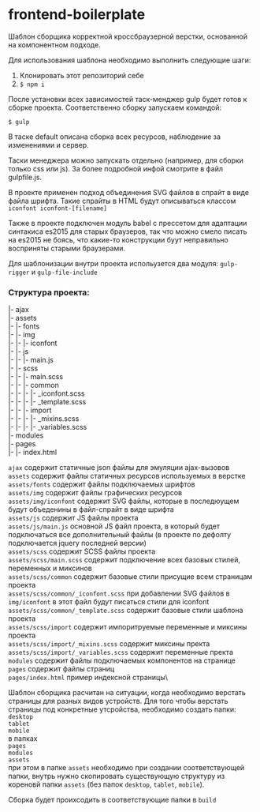 # frontend-boilerplate
Шаблон сборщика корректной кроссбраузерной верстки, основанной на компонентном подходе.

Для использования шаблона необходимо выполнить следующие шаги:

1. Клонировать этот репозиторий себе
2. ```$ npm i```

После установки всех зависимостей таск-менджер gulp будет готов к сборке проекта. Соответственно сборку запускаем командой:

```$ gulp```

В таске default описана сборка всех ресурсов, наблюдение за изменениями и сервер.

Таски менеджера можно запускать отдельно (например, для сборки только css или js). За более подробной инфой смотрите в файл gulpfile.js.

В проекте применен подход объединения SVG файлов в спрайт в виде файла шрифта. Такие спрайты в HTML будут описываться классом ```iconfont iconfont-[filename]```

Также в проекте подключен модуль babel с прессетом для адаптации синтакиса es2015 для старых браузеров, так что можно смело писать на es2015 не боясь, что какие-то конструкции буут неправильно восприняты старыми браузерами.

Для шаблонизации внутри проекта испольузется два модуля:
```gulp-rigger```
и
```gulp-file-include```

### Структура проекта:

|- ajax\
|- assets\
|- |- fonts\
|- |- img\
|- |- |- iconfont\
|- |- js\
|- |- |- main.js\
|- |- scss\
|- |- |- main.scss\
|- |- |- common\
|- |- |- |- _iconfont.scss\
|- |- |- |- _template.scss\
|- |- |- import\
|- |- |- |- _mixins.scss\
|- |- |- |- _variables.scss\
|- modules\
|- pages\
|- |- index.html

```ajax``` содержит статичные json файлы для эмуляции ajax-вызовов\
```assets``` содержит файлы статичных ресурсов используемых в верстке\
```assets/fonts``` содержит файлы подключаемых шрифтов\
```assets/img``` содержит файлы графических ресурсов\
```assets/img/iconfont``` содержит SVG файлы, которые в последюущем будут объеденины в файл-спрайт в виде шрифта\
```assets/js``` содержит JS файлы проекта\
```assets/js/main.js``` основной JS файл проекта, в который будет подключаться все дополнительный файлы (в проекте по дефолту подключается jquery последней версии)\
```assets/scss``` содержит SCSS файлы проекта\
```assets/scss/main.scss``` содержит подключение всех базовых стилей, переменных и миксинов\
```assets/scss/common``` содержит базовые стили присущие всем страницам проекта\
```assets/scss/common/_iconfont.scss``` при добавлении SVG файлов в ```img/iconfont``` в этот файл будут писаться стили для iconfont\
```assets/scss/common/_template.scss``` содержит базовые стили шаблона проекта\
```assets/scss/import``` содержит импоритруемые переменные и миксины проекта\
```assets/scss/import/_mixins.scss``` содержит миксины пректа\
```assets/scss/import/_variables.scss``` содержит переменные пректа
```modules``` содержит файлы подключаемых компонентов на странице\
```pages``` содержит файлы страниц\
```pages/index.html``` пример индексной страницы\

Шаблон сборщика расчитан на ситуации, когда необходимо верстать страницы для разных видов устройств. Для того чтобы верстать страницы под конкретные утсройства, необходимо создать папки:\
```desktop```\
```tablet```\
```mobile```\
в папках \
```pages```\
```modules```\
```assets```\
при этом в папке ```assets``` необходимо при создании соответствующей папки, внутрь нужно скопировать существующую структуру из кореновй папки ```assets``` (без папок ```desktop```, ```tablet```, ```mobile```).

Сборка будет проихсодить в соответствующие папки в ```build```